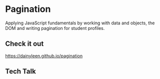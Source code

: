 # Pagination
Applying JavaScript fundamentals by working with data and objects, the DOM and writing pagination for student profiles.

## Check it out
https://dainyleen.github.io/pagination

## Tech Talk


